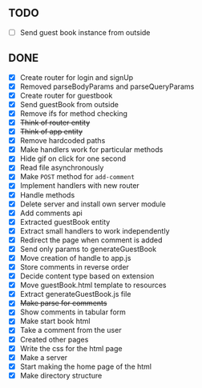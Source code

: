 ## TODO

- [ ] Send guest book instance from outside

## DONE

- [x] Create router for login and signUp
- [x] Removed parseBodyParams and parseQueryParams
- [x] Create router for guestbook 
- [x] Send guestBook from outside
- [x] Remove ifs for method checking
- [x] ~~Think of router entity~~
- [x] ~~Think of app entity~~
- [x] Remove hardcoded paths
- [x] Make handlers work for particular methods
- [x] Hide gif on click for one second
- [x] Read file asynchronously
- [x] Make `POST` method for `add-comment`
- [x] Implement handlers with new router
- [x] Handle methods
- [x] Delete server and install own server module
- [x] Add comments api
- [x] Extracted guestBook entity
- [x] Extract small handlers to work independently
- [x] Redirect the page when comment is added 
- [x] Send only params to generateGuestBook
- [x] Move creation of handle to app.js
- [x] Store comments in reverse order
- [x] Decide content type based on extension
- [x] Move guestBook.html template to resources
- [x] Extract generateGuestBook.js file
- [x] ~~Make parse for comments~~
- [x] Show comments in tabular form
- [x] Make start book html
- [x] Take a comment from the user
- [x] Created other pages
- [x] Write the css for the html page
- [x] Make a server
- [x] Start making the home page of the html
- [x] Make directory structure
